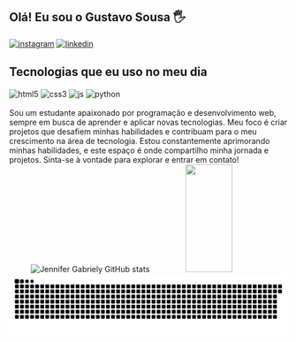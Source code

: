 
## Olá! Eu sou o Gustavo Sousa 🖐️ 
<div>
  <a href="https://www.instagram.com/gusta.txk/" target="_blank"><img align="center" alt="instagram" src="https://img.shields.io/badge/Instagram-E4405F?style=for-the-badge&logo=instagram&logoColor=white" /></a>
  <a href="https://www.linkedin.com/in/gustavo-sousa-a888032a9/" target="_blank"><img align="center" alt="linkedin" src="https://img.shields.io/badge/LinkedIn-0077B5?style=for-the-badge&logo=linkedin&logoColor=white" /></a>
  
</div> 

## Tecnologias que eu uso no meu dia

<div style="display: inline_block">
  <img align="center" alt="html5" src="https://img.shields.io/badge/HTML5-E34F26?style=for-the-badge&logo=html5&logoColor=white" />
  <img align="center" alt="css3" src="https://img.shields.io/badge/CSS3-1572B6?style=for-the-badge&logo=css3&logoColor=white" />
  <img align="center" alt="js" src="https://img.shields.io/badge/JavaScript-F7DF1E?style=for-the-badge&logo=javascript&logoColor=black" />
  <img align="center" alt="python" src="https://img.shields.io/badge/Python-3776AB?style=for-the-badge&logo=python&logoColor=white" />

</div><br/>
Sou um estudante apaixonado por programação e desenvolvimento web, sempre em busca de aprender e aplicar novas tecnologias. Meu foco é criar projetos que desafiem minhas habilidades e contribuam para o meu crescimento na área de tecnologia. Estou constantemente aprimorando minhas habilidades, e este espaço é onde compartilho minha jornada e projetos. Sinta-se à vontade para explorar e entrar em contato!

<!-- GitHub Stats -->
<div align="center">  
  <img width="49%" height="195px" src="https://github-readme-stats.vercel.app/api?username=gustatxk&show_icons=true&count_private=true&hide_border=true&title_color=007BFF&icon_color=007BFF&text_color=c9d1d9&bg_color=0d1117" alt="Jennifer Gabriely GitHub stats" /> 
  <img width="41%" height="195px" src="https://github-readme-stats.vercel.app/api/top-langs/?username=gustatxk&layout=compact&hide_border=true&title_color=007BFF&text_color=007BFF&bg_color=0d1117" />
</div>

<!-- Snake Animation -->
<div align="center">  
<img src="https://raw.githubusercontent.com/gustatxk/gustatxk/output/snake.svg" alt="Snake animation" />
</div>





